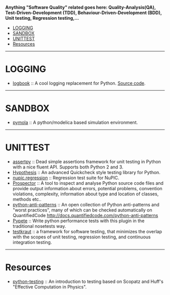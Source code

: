 __Anything "Software Quality" related goes here: Quality-Analysis(QA), Test-Driven-Development (TDD), Behaviour-Driven-Development (BDD), Unit testing, Regression testing,...__

+ [LOGGING](#logging)
+ [SANDBOX](#sandbox)
+ [UNITTEST](#unittest)
+ [Resources](#resources)

----

# LOGGING
+ [logbook](http://logbook.pocoo.org/) :: A cool logging replacement for Python. [Source code](https://github.com/getlogbook/logbook).

----

# SANDBOX
+ [pymola](https://github.com/jgoppert/pymola) :: A python/modelica based simulation environment. 

----

# UNITTEST
+ [assertpy](https://github.com/ActivisionGameScience/assertpy) :: Dead simple assertions framework for unit testing in Python with a nice fluent API. Supports both Python 2 and 3.
+ [Hypothesis](https://github.com/DRMacIver/hypothesis) :: An advanced Quickcheck style testing library for Python.
+ [nupic.regression](https://github.com/numenta/nupic.regression) :: Regression test suite for NuPIC.
+ [Prospector](https://github.com/landscapeio/prospector) :: A tool to inspect and analyse Python source code files and provide output information about errors, potential problems, convention violations, complexity, information about type and location of classes, methods etc..
+ [python-anti-patterns](https://github.com/quantifiedcode/python-anti-patterns) :: An open collection of Python anti-patterns and "worst practices", many of which can be checked automatically on QuantifiedCode http://docs.quantifiedcode.com/python-anti-patterns
+ [Pypete](https://github.com/Artimi/pypete) :: Write python performance tests with this plugin in the traditional nosetests way. 
+ [testkraut](https://github.com/neurodebian/testkraut) :: a framework for software testing, that minimizes the overlap with the scopes of unit testing, regression testing, and continuous integration testing.

----

# Resources
+ [python-testing](https://github.com/swcarpentry/python-testing) :: An introduction to testing based on Scopatz and Huff's "Effective Computation in Physics".
